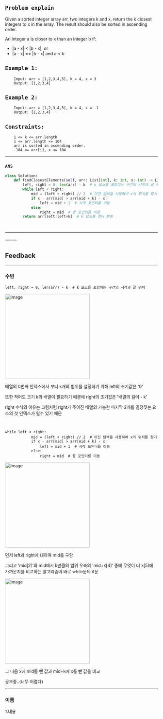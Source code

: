 ## `Problem explain`
Given a sorted integer array arr, two integers k and x, return the k closest integers to x in the array. The result should also be sorted in ascending order.

An integer a is closer to x than an integer b if:

- |a - x| < |b - x|, or
- |a - x| == |b - x| and a < b
 
 
## `Example 1:`

        Input: arr = [1,2,3,4,5], k = 4, x = 3
        Output: [1,2,3,4]

## `Example 2:`

        Input: arr = [1,2,3,4,5], k = 4, x = -1
        Output: [1,2,3,4]

## `Constraints:`

        1 <= k <= arr.length
        1 <= arr.length <= 104
        arr is sorted in ascending order.
        -104 <= arr[i], x <= 104
     
--- 
### `ANS`
```python
class Solution:
    def findClosestElements(self, arr: List[int], k: int, x: int) -> List[int]:
        left, right = 0, len(arr) - k  # k 요소를 포함하는 구간의 시작과 끝 위치
        while left < right:
            mid = (left + right) // 2  # 이진 탐색을 사용하여 x의 위치를 찾기
            if x - arr[mid] > arr[mid + k] - x:
                left = mid + 1  # 시작 포인터를 이동
            else:
                right = mid  # 끝 포인터를 이동
        return arr[left:left+k]  # k 요소를 찾아 반환
        
        
```    
---


ㅡㅡㅡ

## Feedback
---
### 수빈


```
left, right = 0, len(arr) - k  # k 요소를 포함하는 구간의 시작과 끝 위치
```

<img width="279" alt="image" src="https://user-images.githubusercontent.com/84978165/230080789-38bafc10-2a05-40ac-a36c-128233fa52c0.png">

배열의 0번째 인덱스에서 부터 k개의 범위를 설정하기 위해 left의 초기값은 '0'

또한 적어도 크기 k의 배열이 필요하기 때문에 right의 초기값은 '배열의 길이 - k'

right 수식의 이유는 그림처럼 right가 주어진 배열의 가능한 마지막 2개를 결정짓는 요소의 첫 인덱스가 될수 있기 때문

<br/>

```
while left < right:
            mid = (left + right) // 2  # 이진 탐색을 사용하여 x의 위치를 찾기
            if x - arr[mid] > arr[mid + k] - x:
                left = mid + 1  # 시작 포인터를 이동
            else:
                right = mid  # 끝 포인터를 이동
```

<img width="279" alt="image" src="https://user-images.githubusercontent.com/84978165/230082098-c3bb783f-2c1d-4f19-a508-cc2c6a478c27.png">

 
먼저 left과 right에 대하여 mid를 구함 

그리고 'mid[2]'와 mid에서 k만큼의 범위 우측의 'mid+k[4]' 중에 무엇이 더 x[5]에 가까운지를 비교하는 알고리즘이 바로 while문의 if문

<img width="279" alt="image" src="https://user-images.githubusercontent.com/84978165/230083493-b33a4164-a11c-41e5-9984-139950e50396.png">


그 다음 x에 mid를 뺀 값과 mid+k에 x를 뺀 값을 비교

공부중..(너무 어렵다)





---
### 이름

1.내용
